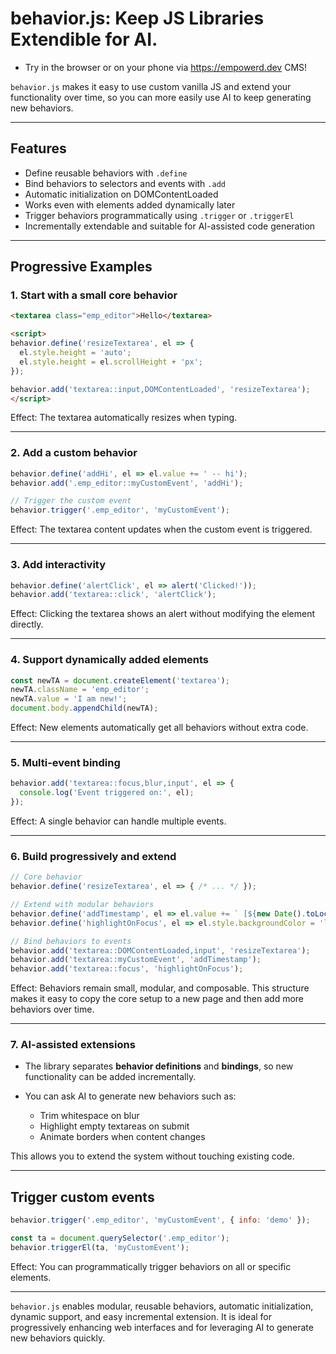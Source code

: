 # behavior.js: Keep JS Libraries Extendible for AI.
- Try in the browser or on your phone via https://empowerd.dev CMS!

`behavior.js` makes it easy to use custom vanilla JS and extend your functionality over time, so you can more easily use AI to keep generating new behaviors.

---

## Features

* Define reusable behaviors with `.define`
* Bind behaviors to selectors and events with `.add`
* Automatic initialization on DOMContentLoaded
* Works even with elements added dynamically later 
* Trigger behaviors programmatically using `.trigger` or `.triggerEl`
* Incrementally extendable and suitable for AI-assisted code generation

---

## Progressive Examples

### 1. Start with a small core behavior

```html
<textarea class="emp_editor">Hello</textarea>

<script>
behavior.define('resizeTextarea', el => {
  el.style.height = 'auto';
  el.style.height = el.scrollHeight + 'px';
});

behavior.add('textarea::input,DOMContentLoaded', 'resizeTextarea');
</script>
```

Effect: The textarea automatically resizes when typing.

---

### 2. Add a custom behavior

```js
behavior.define('addHi', el => el.value += ' -- hi');
behavior.add('.emp_editor::myCustomEvent', 'addHi');

// Trigger the custom event
behavior.trigger('.emp_editor', 'myCustomEvent');
```

Effect: The textarea content updates when the custom event is triggered.

---

### 3. Add interactivity

```js
behavior.define('alertClick', el => alert('Clicked!'));
behavior.add('textarea::click', 'alertClick');
```

Effect: Clicking the textarea shows an alert without modifying the element directly.

---

### 4. Support dynamically added elements

```js
const newTA = document.createElement('textarea');
newTA.className = 'emp_editor';
newTA.value = 'I am new!';
document.body.appendChild(newTA);
```

Effect: New elements automatically get all behaviors without extra code.

---

### 5. Multi-event binding

```js
behavior.add('textarea::focus,blur,input', el => {
  console.log('Event triggered on:', el);
});
```

Effect: A single behavior can handle multiple events.

---

### 6. Build progressively and extend

```js
// Core behavior
behavior.define('resizeTextarea', el => { /* ... */ });

// Extend with modular behaviors
behavior.define('addTimestamp', el => el.value += ` [${new Date().toLocaleTimeString()}]`);
behavior.define('highlightOnFocus', el => el.style.backgroundColor = 'lightyellow');

// Bind behaviors to events
behavior.add('textarea::DOMContentLoaded,input', 'resizeTextarea');
behavior.add('textarea::myCustomEvent', 'addTimestamp');
behavior.add('textarea::focus', 'highlightOnFocus');
```

Effect: Behaviors remain small, modular, and composable. This structure makes it easy to copy the core setup to a new page and then add more behaviors over time.

---

### 7. AI-assisted extensions

* The library separates **behavior definitions** and **bindings**, so new functionality can be added incrementally.
* You can ask AI to generate new behaviors such as:

  * Trim whitespace on blur
  * Highlight empty textareas on submit
  * Animate borders when content changes

This allows you to extend the system without touching existing code.

---

## Trigger custom events

```js
behavior.trigger('.emp_editor', 'myCustomEvent', { info: 'demo' });

const ta = document.querySelector('.emp_editor');
behavior.triggerEl(ta, 'myCustomEvent');
```

Effect: You can programmatically trigger behaviors on all or specific elements.

---

`behavior.js` enables modular, reusable behaviors, automatic initialization, dynamic support, and easy incremental extension. It is ideal for progressively enhancing web interfaces and for leveraging AI to generate new behaviors quickly.

